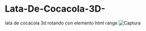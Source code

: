 # Lata-De-Cocacola-3D-
lata de cocacola 3d rotando con elemento html range
![Captura](https://user-images.githubusercontent.com/48741834/100910966-9d16ed00-349c-11eb-82b3-76255800aeb6.PNG)

